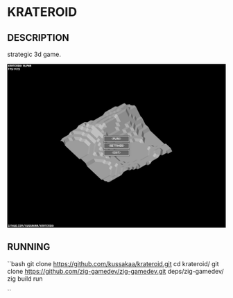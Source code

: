 # KRATEROID

## DESCRIPTION

strategic 3d game.

![Главное меню](screenshot.png)

## RUNNING

``bash
git clone https://github.com/kussakaa/krateroid.git
cd krateroid/
git clone https://github.com/zig-gamedev/zig-gamedev.git deps/zig-gamedev/
zig build run

``